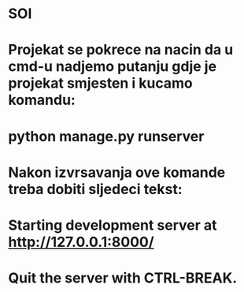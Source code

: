 # SOI
# Projekat se pokrece na nacin da u cmd-u nadjemo putanju gdje je projekat smjesten i kucamo komandu:
#    python manage.py runserver
#
# Nakon izvrsavanja ove komande treba dobiti sljedeci tekst:
# Starting development server at http://127.0.0.1:8000/
# Quit the server with CTRL-BREAK.
#
